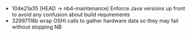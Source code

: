 - 104e21a35 (HEAD -> nb4-maintenance) Enforce Java versions up front to avoid any confusion about build requirements
- 32997116b wrap OSHI calls to gather hardware data so they may fail without stopping NB

